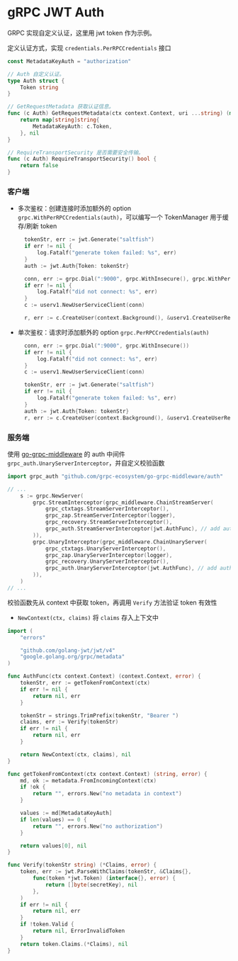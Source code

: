 # gRPC JWT Auth


<!--more-->

GRPC 实现自定义认证，这里用 jwt token 作为示例。

定义认证方式，实现 `credentials.PerRPCCredentials` 接口

```go
const MetadataKeyAuth = "authorization"

// Auth 自定义认证。
type Auth struct {
	Token string
}

// GetRequestMetadata 获取认证信息。
func (c Auth) GetRequestMetadata(ctx context.Context, uri ...string) (map[string]string, error) {
	return map[string]string{
		MetadataKeyAuth: c.Token,
	}, nil
}

// RequireTransportSecurity 是否需要安全传输。
func (c Auth) RequireTransportSecurity() bool {
	return false
}
```

### 客户端

- 多次鉴权：创建连接时添加额外的 option `grpc.WithPerRPCCredentials(auth)`，可以编写一个 TokenManager 用于缓存/刷新 token

  ```go
  	tokenStr, err := jwt.Generate("saltfish")
  	if err != nil {
  		log.Fatalf("generate token failed: %s", err)
  	}
  	auth := jwt.Auth{Token: tokenStr}

  	conn, err := grpc.Dial(":9000", grpc.WithInsecure(), grpc.WithPerRPCCredentials(auth))
  	if err != nil {
  		log.Fatalf("did not connect: %s", err)
  	}
  	c := userv1.NewUserServiceClient(conn)

  	r, err := c.CreateUser(context.Background(), &userv1.CreateUserRequest{})
  ```

- 单次鉴权：请求时添加额外的 option `grpc.PerRPCCredentials(auth)`

  ```go
  	conn, err := grpc.Dial(":9000", grpc.WithInsecure())
  	if err != nil {
  		log.Fatalf("did not connect: %s", err)
  	}
  	c := userv1.NewUserServiceClient(conn)

  	tokenStr, err := jwt.Generate("saltfish")
  	if err != nil {
  		log.Fatalf("generate token failed: %s", err)
  	}
  	auth := jwt.Auth{Token: tokenStr}
  	r, err := c.CreateUser(context.Background(), &userv1.CreateUserRequest{}, grpc.PerRPCCredentials(auth))
  ```

### 服务端

使用 [go-grpc-middleware](github.com/grpc-ecosystem/go-grpc-middleware) 的 auth 中间件 `grpc_auth.UnaryServerInterceptor`，并自定义校验函数

```go
import grpc_auth "github.com/grpc-ecosystem/go-grpc-middleware/auth"

// ...
	s := grpc.NewServer(
		grpc.StreamInterceptor(grpc_middleware.ChainStreamServer(
			grpc_ctxtags.StreamServerInterceptor(),
			grpc_zap.StreamServerInterceptor(logger),
			grpc_recovery.StreamServerInterceptor(),
			grpc_auth.StreamServerInterceptor(jwt.AuthFunc), // add auth func
		)),
		grpc.UnaryInterceptor(grpc_middleware.ChainUnaryServer(
			grpc_ctxtags.UnaryServerInterceptor(),
			grpc_zap.UnaryServerInterceptor(logger),
			grpc_recovery.UnaryServerInterceptor(),
			grpc_auth.UnaryServerInterceptor(jwt.AuthFunc), // add auth func
		)),
	)
// ...
```

校验函数先从 context 中获取 token，再调用 `Verify` 方法验证 token 有效性

- `NewContext(ctx, claims)` 将 `claims` 存入上下文中

```go
import (
	"errors"

	"github.com/golang-jwt/jwt/v4"
	"google.golang.org/grpc/metadata"
)

func AuthFunc(ctx context.Context) (context.Context, error) {
	tokenStr, err := getTokenFromContext(ctx)
	if err != nil {
		return nil, err
	}

	tokenStr = strings.TrimPrefix(tokenStr, "Bearer ")
	claims, err := Verify(tokenStr)
	if err != nil {
		return nil, err
	}

	return NewContext(ctx, claims), nil
}

func getTokenFromContext(ctx context.Context) (string, error) {
	md, ok := metadata.FromIncomingContext(ctx)
	if !ok {
		return "", errors.New("no metadata in context")
	}

	values := md[MetadataKeyAuth]
	if len(values) == 0 {
		return "", errors.New("no authorization")
	}

	return values[0], nil
}

func Verify(tokenStr string) (*Claims, error) {
	token, err := jwt.ParseWithClaims(tokenStr, &Claims{},
		func(token *jwt.Token) (interface{}, error) {
			return []byte(secretKey), nil
		},
	)
	if err != nil {
		return nil, err
	}
	if !token.Valid {
		return nil, ErrorInvalidToken
	}
	return token.Claims.(*Claims), nil
}
```

